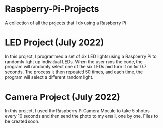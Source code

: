 # Raspberry-Pi-Projects

A collection of all the projects that I do using a Raspberry Pi

# LED Project (July 2022)
In this project, I programmed a set of six LED lights using a Raspberry Pi to randomly light up individual LEDs. When the user runs the code, the program will randomly select one of the six LEDs and turn it on for 0.7 seconds. The process is then repeated 50 times, and each time, the program will select a different random light. 

# Camera Project (July 2022)
In this project, I used the Raspberry Pi Camera Module to take 5 photos every 10 seconds and then send the photo to my email, one by one. Files to be created soon.

